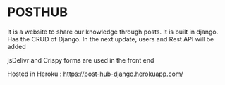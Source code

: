 # POSTHUB

It is a website to share our knowledge through posts. It is built in django. Has the CRUD of Django. In the next update, users and Rest API will be added

jsDelivr and Crispy forms are used in the front end

Hosted in Heroku : https://post-hub-django.herokuapp.com/
